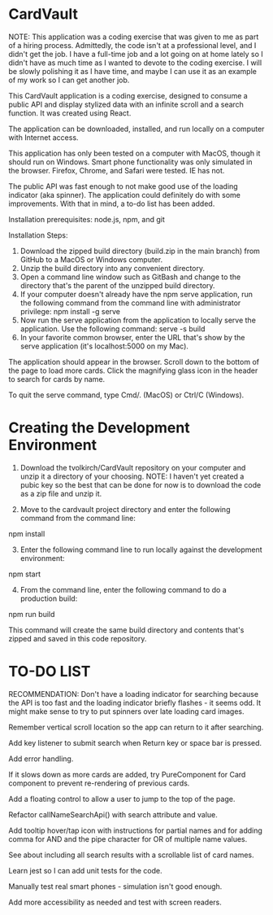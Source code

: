 # CardVault
NOTE: This application was a coding exercise that was given to me as part of a hiring process. Admittedly, the code isn't at a professional level, and I didn't get the job. I have a full-time job and a lot going on at home lately so I didn't have as much time as I wanted to devote to the coding exercise. I will be slowly polishing it as I have time, and maybe I can use it as an example of my work so I can get another job.

This CardVault application is a coding exercise, designed to consume a public API and display stylized data with an infinite scroll and a search function. It was created using React.

The application can be downloaded, installed, and run locally on a computer with Internet access.

This application has only been tested on a computer with MacOS, though it should run on Windows. Smart phone functionality was only simulated in the browser. Firefox, Chrome, and Safari were tested. IE has not.

The public API was fast enough to not make good use of the loading indicator (aka spinner). The application could definitely do with some improvements. With that in mind, a to-do list has been added.

Installation prerequisites: node.js, npm, and git

Installation Steps:

1. Download the zipped build directory (build.zip in the main branch) from GitHub to a MacOS or Windows computer.
2. Unzip the build directory into any convenient directory.
3. Open a command line window such as GitBash and change to the directory that's the parent of the unzipped build directory.
4. If your computer doesn't already have the npm serve application, run the following command from the command line with administrator privilege:
npm install -g serve
5. Now run the serve application from the application to locally serve the application. Use the following command:
serve -s build
6. In your favorite common browser, enter the URL that's show by the serve application (it's localhost:5000 on my Mac).

The application should appear in the browser. Scroll down to the bottom of the page to load more cards. Click the magnifying glass icon in the header to search for cards by name.

To quit the serve command, type Cmd/. (MacOS) or Ctrl/C (Windows).

# Creating the Development Environment

1. Download the tvolkirch/CardVault repository on your computer and unzip it a directory of your choosing. NOTE: I haven't yet created a pubic key so the best that can be done for now is to download the code as a zip file and unzip it.

2. Move to the cardvault project directory and enter the following command from the command line:

npm install

3. Enter the following command line to run locally against the development environment:

npm start

4. From the command line, enter the following command to do a production build:

npm run build

This command will create the same build directory and contents that's zipped and saved in this code repository.

# TO-DO LIST

RECOMMENDATION: Don't have a loading indicator for searching because the API is too fast and the loading indicator briefly flashes - it seems odd.
It might make sense to try to put spinners over late loading card images.

Remember vertical scroll location so the app can return to it after searching.

Add key listener to submit search when Return key or space bar is pressed.

Add error handling.

If it slows down as more cards are added, try PureComponent for Card component to prevent re-rendering of previous cards.

Add a floating control to allow a user to jump to the top of the page.

Refactor callNameSearchApi() with search attribute and value.

Add tooltip hover/tap icon with instructions for partial names and for adding comma for AND and the pipe character for OR of multiple name values.

See about including all search results with a scrollable list of card names.

Learn jest so I can add unit tests for the code.

Manually test real smart phones - simulation isn't good enough.

Add more accessibility as needed and test with screen readers.
